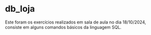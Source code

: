 # db_loja

Este foram os exercícios realizados em sala de aula no dia 18/10/2024, consiste em alguns comandos básicos da linguagem SQL.

